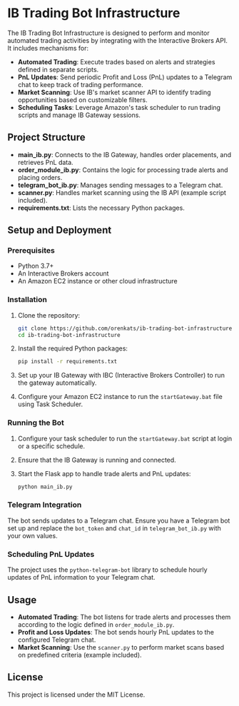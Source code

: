

# IB Trading Bot Infrastructure

The IB Trading Bot Infrastructure is designed to perform and monitor automated trading activities by integrating with the Interactive Brokers API. 
It includes mechanisms for:

- **Automated Trading**: Execute trades based on alerts and strategies defined in separate scripts.
- **PnL Updates**: Send periodic Profit and Loss (PnL) updates to a Telegram chat to keep track of trading performance.
- **Market Scanning**: Use IB's market scanner API to identify trading opportunities based on customizable filters.
- **Scheduling Tasks**: Leverage Amazon's task scheduler to run trading scripts and manage IB Gateway sessions.

## Project Structure

- **main_ib.py**: Connects to the IB Gateway, handles order placements, and retrieves PnL data.
- **order_module_ib.py**: Contains the logic for processing trade alerts and placing orders.
- **telegram_bot_ib.py**: Manages sending messages to a Telegram chat.
- **scanner.py**: Handles market scanning using the IB API (example script included).
- **requirements.txt**: Lists the necessary Python packages.

## Setup and Deployment

### Prerequisites

- Python 3.7+
- An Interactive Brokers account
- An Amazon EC2 instance or other cloud infrastructure

### Installation

1. Clone the repository:

   ```sh
   git clone https://github.com/orenkats/ib-trading-bot-infrastructure.git
   cd ib-trading-bot-infrastructure
   ```

2. Install the required Python packages:

   ```sh
   pip install -r requirements.txt
   ```

3. Set up your IB Gateway with IBC (Interactive Brokers Controller) to run the gateway automatically.

4. Configure your Amazon EC2 instance to run the `startGateway.bat` file using Task Scheduler.

### Running the Bot

1. Configure your task scheduler to run the `startGateway.bat` script at login or a specific schedule.
2. Ensure that the IB Gateway is running and connected.
3. Start the Flask app to handle trade alerts and PnL updates:

   ```sh
   python main_ib.py
   ```

### Telegram Integration

The bot sends updates to a Telegram chat. Ensure you have a Telegram bot set up and replace the `bot_token` and `chat_id` in `telegram_bot_ib.py` with your own values.

### Scheduling PnL Updates

The project uses the `python-telegram-bot` library to schedule hourly updates of PnL information to your Telegram chat.

## Usage

- **Automated Trading**: The bot listens for trade alerts and processes them according to the logic defined in `order_module_ib.py`.
- **Profit and Loss Updates**: The bot sends hourly PnL updates to the configured Telegram chat.
- **Market Scanning**: Use the `scanner.py` to perform market scans based on predefined criteria (example included).

## License

This project is licensed under the MIT License.
```
